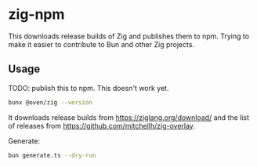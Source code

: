 # zig-npm

This downloads release builds of Zig and publishes them to npm. Trying to make it easier to contribute to Bun and other Zig projects.

## Usage

TODO: publish this to npm. This doesn't work yet.

```sh
bunx @oven/zig --version
```

It downloads release builds from https://ziglang.org/download/ and the list of releases from https://github.com/mitchellh/zig-overlay.

Generate:

```sh
bun generate.ts --dry-run
```
